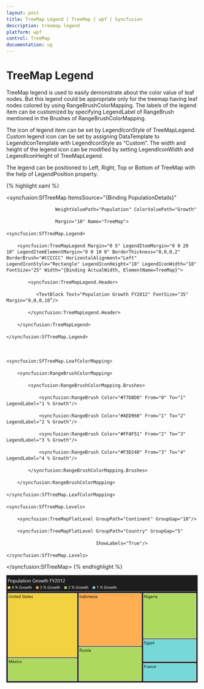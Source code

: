 ```yaml
---
layout: post
title: TreeMap Legend | TreeMap | wpf | Syncfusion
description: treemap legend
platform: wpf
control: TreeMap
documentation: ug
---
```


# TreeMap Legend

TreeMap legend is used to easily demonstrate about the color value of leaf nodes. But this legend could be appropriate only for the treemap having leaf nodes colored by using RangeBrushColorMapping. The labels of the legend item can be customized by specifying LegendLabel of RangeBrush mentioned in the Brushes of RangeBrushColorMapping.

The icon of legend item can be set by LegendIconStyle of TreeMapLegend. Custom legend icon can be set by assigning DataTemplate to LegendIconTemplate with LegendIconStyle as “Custom”. The width and height of the legend icon can be modified by setting LegendIconWidth and LegendIconHeight of TreeMapLegend.

The legend can be positioned to Left, Right, Top or Bottom of TreeMap with the help of LegendPosition property.


{% highlight xaml %}



<syncfusion:SfTreeMap ItemsSource="{Binding PopulationDetails}" 

                      WeightValuePath="Population" ColorValuePath="Growth"

                      Margin="10" Name="TreeMap">

    <syncfusion:SfTreeMap.Legend>

        <syncfusion:TreeMapLegend Margin="0 5" LegendItemMargin="0 0 20 10" LegendItemElementMargin="0 0 10 0" BorderThickness="0,0,0,2" BorderBrush="#CCCCCC" HorizontalAlignment="Left" LegendIconStyle="Rectangle" LegendIconHeight="18" LegendIconWidth="18" FontSize="25" Width="{Binding ActualWidth, ElementName=TreeMap}">

            <syncfusion:TreeMapLegend.Header>

               <TextBlock Text="Population Growth FY2012" FontSize="35"                                   Margin="0,0,0,10”/>

            </syncfusion:TreeMapLegend.Header>

        </syncfusion:TreeMapLegend>

    </syncfusion:SfTreeMap.Legend>



    <syncfusion:SfTreeMap.LeafColorMapping>

        <syncfusion:RangeBrushColorMapping>

            <syncfusion:RangeBrushColorMapping.Brushes>

                <syncfusion:RangeBrush Color="#77D8D8" From="0" To="1" LegendLabel="1 % Growth"/>

                <syncfusion:RangeBrush Color="#AED960" From="1" To="2" LegendLabel="2 % Growth"/>

                <syncfusion:RangeBrush Color="#FFAF51" From="2" To="3" LegendLabel="3 % Growth"/>

                <syncfusion:RangeBrush Color="#F3D240" From="3" To="4" LegendLabel="4 % Growth"/>

            </syncfusion:RangeBrushColorMapping.Brushes>

        </syncfusion:RangeBrushColorMapping>

    </syncfusion:SfTreeMap.LeafColorMapping>

    <syncfusion:SfTreeMap.Levels>

        <syncfusion:TreeMapFlatLevel GroupPath="Continent" GroupGap="10"/>

        <syncfusion:TreeMapFlatLevel GroupPath="Country" GroupGap="5"

                                     ShowLabels="True"/>

    </syncfusion:SfTreeMap.Levels>

</syncfusion:SfTreeMap>
{% endhighlight %}


![](TreeMap-Legend_images/TreeMap-Legend_img1.png)



